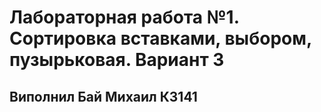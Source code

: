 # Лабораторная работа №1. Сортировка вставками, выбором, пузырьковая. Вариант 3

## Виполнил Бай Михаил К3141
